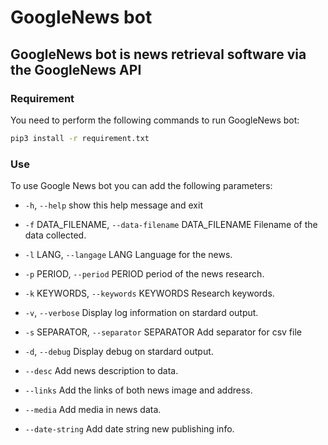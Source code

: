 # GoogleNews bot
## GoogleNews bot is news retrieval software via the GoogleNews API


### Requirement
You need to perform the following commands to run GoogleNews bot:
```bash
pip3 install -r requirement.txt
```
### Use
To use Google News bot you can add the following parameters:
  * `-h`, `--help`            show this help message and exit

  * `-f` DATA_FILENAME, `--data-filename` DATA_FILENAME Filename of the data collected.
			
  * `-l` LANG, `--langage` LANG Language for the news.
			
  * `-p` PERIOD, `--period` PERIOD period of the news research.
			
  * `-k` KEYWORDS, `--keywords` KEYWORDS  Research keywords.
			
  * `-v`, `--verbose`         Display log information on stardard output.
  
  * `-s` SEPARATOR, `--separator` SEPARATOR Add separator for csv file
			
  * `-d`, `--debug`           Display debug on stardard output.
  
  * `--desc`                Add news description to data.
  
  * `--links`               Add the links of both news image and address.
  
  * `--media`               Add media in news data.
  
  * `--date-string`         Add date string new publishing info.

  